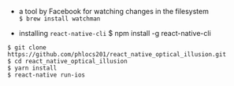 
- a tool by Facebook for watching changes in the filesystem  
`$ brew install watchman`

- installing `react-native-cli`
$ npm install -g react-native-cli

```
$ git clone https://github.com/phlocs201/react_native_optical_illusion.git
$ cd react_native_optical_illusion
$ yarn install
$ react-native run-ios
```
